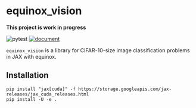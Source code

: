 # equinox_vision

**This project is work in progress**

![pytest](https://github.com/moskomule/equinox_vision/workflows/pytest/badge.svg)
[![document](https://img.shields.io/static/v1?label=doc&message=equinox_vision&color=blue)](https://moskomule.github.io/equinox_vision)

`equinox_vision` is a library for CIFAR-10-size image classification problems in JAX with equinox.

## Installation

```commandline
pip install "jax[cuda]" -f https://storage.googleapis.com/jax-releases/jax_cuda_releases.html
pip install -U -e .
```